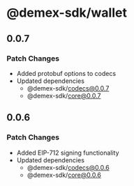 # @demex-sdk/wallet

## 0.0.7

### Patch Changes

- Added protobuf options to codecs
- Updated dependencies
  - @demex-sdk/codecs@0.0.7
  - @demex-sdk/core@0.0.7

## 0.0.6

### Patch Changes

- Added EIP-712 signing functionality
- Updated dependencies
  - @demex-sdk/codecs@0.0.6
  - @demex-sdk/core@0.0.6
